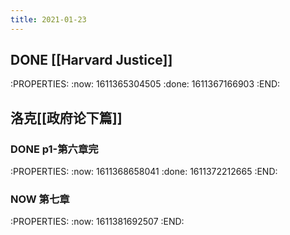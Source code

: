 ```yaml
---
title: 2021-01-23
---
```


## DONE [[Harvard Justice]]
:PROPERTIES:
:now: 1611365304505
:done: 1611367166903
:END:
## 洛克[[政府论下篇]]
### DONE  p1-第六章完
:PROPERTIES:
:now: 1611368658041
:done: 1611372212665
:END:
### NOW  第七章
:PROPERTIES:
:now: 1611381692507
:END:
###
##
